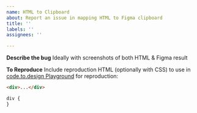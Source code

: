 ```yaml
---
name: HTML to Clipboard
about: Report an issue in mapping HTML to Figma clipboard
title: ''
labels: ''
assignees: ''

---
```


**Describe the bug**
Ideally with screenshots of both HTML & Figma result

**To Reproduce**
Include reproduction HTML (optionally with CSS) to use in [code.to.design Playground](https://code.to.design/playground) for reproduction:

```html
<div>...</div>
```

```css
div {
}
```
